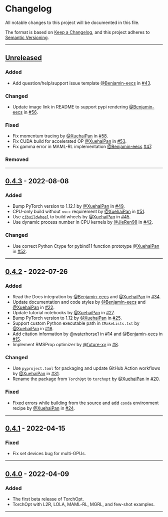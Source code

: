 # Changelog

<!-- markdownlint-disable no-duplicate-header -->

All notable changes to this project will be documented in this file.

The format is based on [Keep a Changelog](https://keepachangelog.com/en/1.0.0/),
and this project adheres to [Semantic Versioning](https://semver.org/spec/v2.0.0.html).

------

## [Unreleased]

### Added

- Add question/help/support issue template [@Benjamin-eecs](https://github.com/Benjamin-eecs) in [#43](https://github.com/metaopt/TorchOpt/pull/43).

### Changed

- Update image link in README to support pypi rendering [@Benjamin-eecs](https://github.com/Benjamin-eecs) in [#56](https://github.com/metaopt/TorchOpt/pull/56).

### Fixed

- Fix momentum tracing by [@XuehaiPan](https://github.com/XuehaiPan) in [#58](https://github.com/metaopt/TorchOpt/pull/58).
- Fix CUDA build for accelerated OP [@XuehaiPan](https://github.com/XuehaiPan) in [#53](https://github.com/metaopt/TorchOpt/pull/53).
- Fix gamma error in MAML-RL implementation [@Benjamin-eecs](https://github.com/Benjamin-eecs) [#47](https://github.com/metaopt/TorchOpt/pull/47).

### Removed

------

## [0.4.3] - 2022-08-08

### Added

- Bump PyTorch version to 1.12.1 by [@XuehaiPan](https://github.com/XuehaiPan) in [#49](https://github.com/metaopt/TorchOpt/pull/49).
- CPU-only build without `nvcc` requirement by [@XuehaiPan](https://github.com/XuehaiPan) in [#51](https://github.com/metaopt/TorchOpt/pull/51).
- Use [`cibuildwheel`](https://github.com/pypa/cibuildwheel) to build wheels by [@XuehaiPan](https://github.com/XuehaiPan) in [#45](https://github.com/metaopt/TorchOpt/pull/45).
- Use dynamic process number in CPU kernels by [@JieRen98](https://github.com/JieRen98) in [#42](https://github.com/metaopt/TorchOpt/pull/42).

### Changed

- Use correct Python Ctype for pybind11 function prototype [@XuehaiPan](https://github.com/XuehaiPan) in [#52](https://github.com/metaopt/TorchOpt/pull/52).

------

## [0.4.2] - 2022-07-26

### Added

- Read the Docs integration by [@Benjamin-eecs](https://github.com/Benjamin-eecs) and [@XuehaiPan](https://github.com/XuehaiPan) in [#34](https://github.com/metaopt/TorchOpt/pull/34).
- Update documentation and code styles by [@Benjamin-eecs](https://github.com/Benjamin-eecs) and [@XuehaiPan](https://github.com/XuehaiPan) in [#22](https://github.com/metaopt/TorchOpt/pull/22).
- Update tutorial notebooks by [@XuehaiPan](https://github.com/XuehaiPan) in [#27](https://github.com/metaopt/TorchOpt/pull/27).
- Bump PyTorch version to 1.12 by [@XuehaiPan](https://github.com/XuehaiPan) in [#25](https://github.com/metaopt/TorchOpt/pull/25).
- Support custom Python executable path in `CMakeLists.txt` by [@XuehaiPan](https://github.com/XuehaiPan) in [#18](https://github.com/metaopt/TorchOpt/pull/18).
- Add citation information by [@waterhorse1](https://github.com/waterhorse1) in [#14](https://github.com/metaopt/TorchOpt/pull/14) and [@Benjamin-eecs](https://github.com/Benjamin-eecs) in [#15](https://github.com/metaopt/TorchOpt/pull/15).
- Implement RMSProp optimizer by [@future-xy](https://github.com/future-xy) in [#8](https://github.com/metaopt/TorchOpt/pull/8).

### Changed

- Use `pyproject.toml` for packaging and update GitHub Action workflows by [@XuehaiPan](https://github.com/XuehaiPan) in [#31](https://github.com/metaopt/TorchOpt/pull/31).
- Rename the package from `TorchOpt` to `torchopt` by [@XuehaiPan](https://github.com/XuehaiPan) in [#20](https://github.com/metaopt/TorchOpt/pull/20).

### Fixed

- Fixed errors while building from the source and add `conda` environment recipe by [@XuehaiPan](https://github.com/XuehaiPan) in [#24](https://github.com/metaopt/TorchOpt/pull/24).

------

## [0.4.1] - 2022-04-15

### Fixed

- Fix set devices bug for multi-GPUs.

------

## [0.4.0] - 2022-04-09

### Added

- The first beta release of TorchOpt.
- TorchOpt with L2R, LOLA, MAML-RL, MGRL, and few-shot examples.

------

[Unreleased]: https://github.com/olivierlacan/keep-a-changelog/compare/v0.4.3...HEAD
[0.4.3]: https://github.com/olivierlacan/keep-a-changelog/compare/v0.4.2...v0.4.3
[0.4.2]: https://github.com/olivierlacan/keep-a-changelog/compare/v0.4.1...v0.4.2
[0.4.1]: https://github.com/olivierlacan/keep-a-changelog/compare/v0.4.0...v0.4.1
[0.4.0]: https://github.com/olivierlacan/keep-a-changelog/releases/tag/v0.4.0
